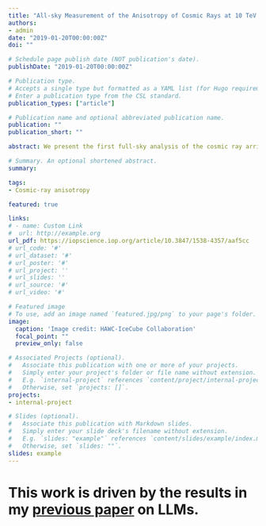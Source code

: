 ```yaml
---
title: "All-sky Measurement of the Anisotropy of Cosmic Rays at 10 TeV and Mapping of the Local Interstellar Magnetic Field"
authors:
- admin
date: "2019-01-20T00:00:00Z"
doi: ""

# Schedule page publish date (NOT publication's date).
publishDate: "2019-01-20T00:00:00Z"

# Publication type.
# Accepts a single type but formatted as a YAML list (for Hugo requirements).
# Enter a publication type from the CSL standard.
publication_types: ["article"]

# Publication name and optional abbreviated publication name.
publication: ""
publication_short: ""

abstract: We present the first full-sky analysis of the cosmic ray arrival direction distribution with data collected by the High-Altitude Water Cherenkov and IceCube observatories in the northern and southern hemispheres at the same median primary particle energy of 10 TeV. The combined sky map and angular power spectrum largely eliminate biases that result from partial sky coverage and present a key to probe into the propagation properties of TeV cosmic rays through our local interstellar medium and the interaction between the interstellar and heliospheric magnetic fields. From the map, we determine the horizontal dipole components of the anisotropy δ0h= 9.16×10−4 and δ6h=7.25×10−4(±0.04 ×10−4). In addition, we infer the direction (229°.2±3°.5 R.A., 11°.4± 3°.0 decl.) of the interstellar magnetic field from the boundary between large-scale excess and deficit regions from which we estimate the missing corresponding vertical dipole component of the large-scale anisotropy to be N d ~- ´ 3.97+ 1.0 2.0 10 4- .

# Summary. An optional shortened abstract.
summary: 

tags:
- Cosmic-ray anisotropy

featured: true

links:
# - name: Custom Link
#  url: http://example.org
url_pdf: https://iopscience.iop.org/article/10.3847/1538-4357/aaf5cc
# url_code: '#'
# url_dataset: '#'
# url_poster: '#'
# url_project: ''
# url_slides: ''
# url_source: '#'
# url_video: '#'

# Featured image
# To use, add an image named `featured.jpg/png` to your page's folder. 
image:
  caption: 'Image credit: HAWC-IceCube Collaboration'
  focal_point: ""
  preview_only: false

# Associated Projects (optional).
#   Associate this publication with one or more of your projects.
#   Simply enter your project's folder or file name without extension.
#   E.g. `internal-project` references `content/project/internal-project/index.md`.
#   Otherwise, set `projects: []`.
projects:
- internal-project

# Slides (optional).
#   Associate this publication with Markdown slides.
#   Simply enter your slide deck's filename without extension.
#   E.g. `slides: "example"` references `content/slides/example/index.md`.
#   Otherwise, set `slides: ""`.
slides: example
---
```


# This work is driven by the results in my [previous paper](/publication/conference-paper/) on LLMs.
